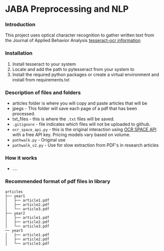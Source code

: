 # JABA Preprocessing and NLP
### Introduction

This project uses optical character recognition to gather written text from the Journal of Applied Behavior Analysis
[tesseract-ocr information](https://github.com/tesseract-ocr/tesseract/wiki)

### Installation
1. Install tesseract to your system
2. Locate and add the path to pytesseract from your system to 
3. Install the required python packages or create a virtual environment and install from requirements.txt

### Description of files and folders
* articles folder is where you will copy and paste articles that will be 
* jpegs - This folder will save each page of a pdf that has been processed. 
* txt_files - this is where the ```.txt``` files will be saved. 
* ```.gitignore``` - file indicates which files will not be uploaded to github.
* ```ocr_space_api.py``` - this is the original interaction using [OCR SPACE API](https://ocr.space/OCRAPI) with a free API key. Pricing models vary based on volume.
* ```pathwalk.py``` - Original use
* ```pathwalk_v2.py``` - Use for slow extraction from PDF's in research articles
### How it works
* ....

### Recommended format of pdf files in library
```
articles
├── year1
│   ├── article1.pdf
│   ├── article2.pdf
│   └── article3.pdf
├── year2
│   ├── article1.pdf
│   ├── article2.pdf
│   └── article3.pdf
── year3
│   ├── article1.pdf
│   ├── article2.pdf
│   └── article3.pdf
```
